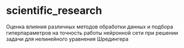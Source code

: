 # scientific_research
Оценка влияния различных методов обработки данных и подбора гиперпараметров на точность работы нейронной сети при решении задачи для нелинейного уравнения Шредингера
